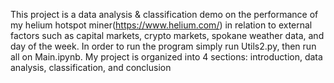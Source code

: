 This project is a data analysis & classification demo on the performance of my helium hotspot miner(https://www.helium.com/) in relation to external factors such as capital markets, crypto markets, spokane weather data, and day of the week. In order to run the program simply run Utils2.py, then run all on Main.ipynb. My project is organized into 4 sections: introduction, data analysis, classification, and conclusion